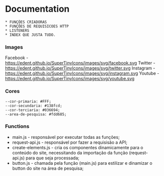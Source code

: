 # Documentation

    * FUNÇÕES CRIADORAS
    * FUNÇÕES DE REQUISICOES HTTP
    * LISTENERS
    * INDEX QUE JUSTA TUDO.

### Images

Facebook - https://edent.github.io/SuperTinyIcons/images/svg/facebook.svg
Twitter - https://edent.github.io/SuperTinyIcons/images/svg/twitter.svg
Instagram - https://edent.github.io/SuperTinyIcons/images/svg/instagram.svg
Youtube - https://edent.github.io/SuperTinyIcons/images/svg/youtube.svg


### Cores

    --cor-primaria: #FFF;
    --cor-secundaria: #138fcd;
    --cor-terciaria: #036694;
    --area-de-pesquisa: #fdd685;


### Functions

* main.js - responsável por executar todas as funções;
* request-api.js - responsável por fazer a requisisão a API;
* create-elements.js - cria os componentes dinamicamente para o conteúdo do site, necessitando da importação da função (request-api.js) para que seja processada;
* button.js - chamada pela função (main.js) para estilizar e dinamizar o button do site na área de pesquisa;